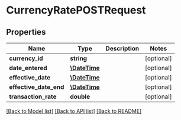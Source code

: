# CurrencyRatePOSTRequest

## Properties
Name | Type | Description | Notes
------------ | ------------- | ------------- | -------------
**currency_id** | **string** |  | [optional] 
**date_entered** | [**\DateTime**](\DateTime.md) |  | [optional] 
**effective_date** | [**\DateTime**](\DateTime.md) |  | [optional] 
**effective_date_end** | [**\DateTime**](\DateTime.md) |  | [optional] 
**transaction_rate** | **double** |  | [optional] 

[[Back to Model list]](../README.md#documentation-for-models) [[Back to API list]](../README.md#documentation-for-api-endpoints) [[Back to README]](../README.md)


